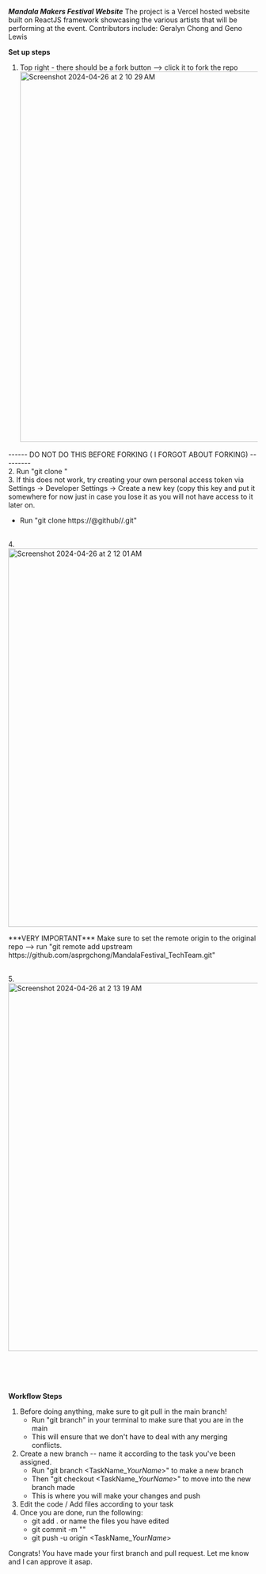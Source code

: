 ***Mandala Makers Festival Website***
The project is a Vercel hosted website built on ReactJS framework showcasing the various artists that will be performing at the event. 
Contributors include: Geralyn Chong and Geno Lewis

**Set up steps**
1. Top right - there should be a fork button --> click it to fork the repo
   <img width="747" alt="Screenshot 2024-04-26 at 2 10 29 AM" src="https://github.com/asprgchong/MandalaFestival_TechTeam/assets/136625723/03d0bbe0-e9c8-41b5-aec7-5e12b04c83df">
   
------ DO NOT DO THIS BEFORE FORKING ( I FORGOT ABOUT FORKING) ---------<br/>
2. Run "git clone <https or ssh link provided by the FORKED repo>"<br/>
3. If this does not work, try creating your own personal access token via Settings -> Developer Settings -> Create a new key (copy this key and put it somewhere for now just in case you lose it as you will not have access to it later on.
   - Run "git clone https://<yourPersonalAccessToken>@github/<yourgithubUserName>/<FORKEDrepo>.git"

<br/>
4. 
<img width="764" alt="Screenshot 2024-04-26 at 2 12 01 AM" src="https://github.com/asprgchong/MandalaFestival_TechTeam/assets/136625723/0e4680e4-0ab3-459d-91b8-e48c04b4976f">
      <p>***VERY IMPORTANT*** Make sure to set the remote origin to the original repo --> run "git remote add upstream https://github.com/asprgchong/MandalaFestival_TechTeam.git"</p>
<br/>
5. 
<img width="743" alt="Screenshot 2024-04-26 at 2 13 19 AM" src="https://github.com/asprgchong/MandalaFestival_TechTeam/assets/136625723/196eb195-d761-4241-a995-0c064fa43e3b">

<br/><br/><br/><br/>
**Workflow Steps**
1. Before doing anything, make sure to git pull in the main branch!
   - Run "git branch" in your terminal to make sure that you are in the main
   - This will ensure that we don't have to deal with any merging conflicts.
2. Create a new branch -- name it according to the task you've been assigned. 
   - Run "git branch <TaskName_*YourName*>" to make a new branch
   - Then "git checkout <TaskName_*YourName*>" to move into the new branch made
   - This is where you will make your changes and push
3. Edit the code / Add files according to your task
4. Once you are done, run the following:
   - git add . or name the files you have edited
   - git commit -m "<commit message>"
   - git push -u origin <TaskName_*YourName*>

Congrats! You have made your first branch and pull request. Let me know and I can approve it asap.

